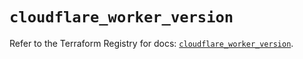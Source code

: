 # `cloudflare_worker_version`

Refer to the Terraform Registry for docs: [`cloudflare_worker_version`](https://registry.terraform.io/providers/cloudflare/cloudflare/5.9.0/docs/resources/worker_version).
